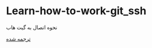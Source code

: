 # Learn-how-to-work-git_ssh
نحوه اتصال به گیت هاب


[ترجمه شده](https://help.github.com/en/github/authenticating-to-github/connecting-to-github-with-ssh)

